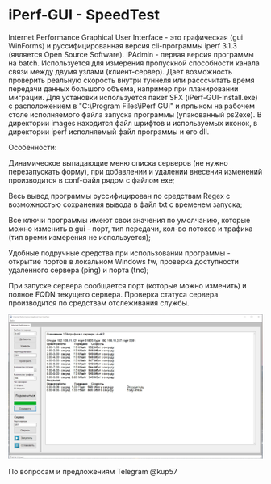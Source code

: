 # iPerf-GUI - SpeedTest
Internet Performance Graphical User Interface - это графическая (gui WinForms) и руссифицированная версия cli-программы iperf 3.1.3 (является Open Source Software). IPAdmin - первая версия программы на batch. Используется для измерения пропускной способности канала связи между двумя узлами (клиент-сервер). Дает возможность проверить реальную скорость внутри туннеля или расссчитать время передачи данных большого объема, например при планировании миграции. Для установки используется пакет SFX (iPerf-GUI-Install.exe) с расположением в "C:\Program Files\iPerf GUI\" и ярлыком на рабочем столе исполняемого файла запуска программы (упакованный ps2exe). В директории images находится файл шрифтов и используемых иконок, в директории iperf исполняемый файл программы и его dll. 

Особенности:

Динамическое выпадающие меню списка серверов (не нужно перезапускать форму), при добавлении и удалении внесения изменений производится в conf-файл рядом с файлом exe;

Весь вывод программы руссифицирован по средствам Regex с возможностью сохранения вывода в файл txt с временем запуска;

Все ключи программы имеют свои значения по умолчанию, которые можно изменить в gui - порт, тип передачи, кол-во потоков и трафика (тип времи измерения не используется);

Удобные подручные средства при использовании программы - открытие портов в локальном Windows fw, проверка доступности удаленного сервера (ping) и порта (tnc);

При запуске сервера сообщается порт (которые можно изменить) и полное FQDN текущего сервера. Проверка статуса сервера производится по средствам отслеживания службы.

![Image alt](https://github.com/Lifailon/iperf-gui/blob/rsa/Interface.jpg)

По вопросам и предложениям Telegram @kup57

